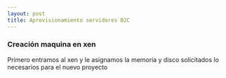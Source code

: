 ```yaml
---
layout: post
title: Aprovisionamiento servidores B2C
---
```

<!-- Asi se ponen las fotos en Mackdown
![foto_personal](https://raw.githubusercontent.com/matthy11/matthy11.github.io/master/images/foto1.jpg)
-->

### Creación maquina en xen ###

Primero entramos al xen y le asignamos la memoria y disco solicitados lo necesarios para el nuevo proyecto

